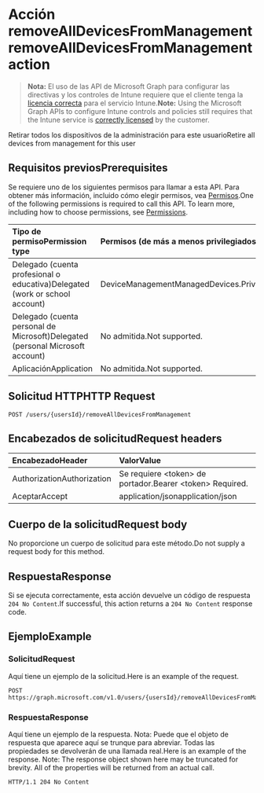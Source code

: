 # <a name="removealldevicesfrommanagement-action"></a><span data-ttu-id="f7114-101">Acción removeAllDevicesFromManagement</span><span class="sxs-lookup"><span data-stu-id="f7114-101">removeAllDevicesFromManagement action</span></span>

> <span data-ttu-id="f7114-102">**Nota:** El uso de las API de Microsoft Graph para configurar las directivas y los controles de Intune requiere que el cliente tenga la [licencia correcta](https://go.microsoft.com/fwlink/?linkid=839381) para el servicio Intune.</span><span class="sxs-lookup"><span data-stu-id="f7114-102">**Note:** Using the Microsoft Graph APIs to configure Intune controls and policies still requires that the Intune service is [correctly licensed](https://go.microsoft.com/fwlink/?linkid=839381) by the customer.</span></span>

<span data-ttu-id="f7114-103">Retirar todos los dispositivos de la administración para este usuario</span><span class="sxs-lookup"><span data-stu-id="f7114-103">Retire all devices from management for this user</span></span>

## <a name="prerequisites"></a><span data-ttu-id="f7114-104">Requisitos previos</span><span class="sxs-lookup"><span data-stu-id="f7114-104">Prerequisites</span></span>
<span data-ttu-id="f7114-p101">Se requiere uno de los siguientes permisos para llamar a esta API. Para obtener más información, incluido cómo elegir permisos, vea [Permisos](../../../concepts/permissions_reference.md).</span><span class="sxs-lookup"><span data-stu-id="f7114-p101">One of the following permissions is required to call this API. To learn more, including how to choose permissions, see [Permissions](../../../concepts/permissions_reference.md).</span></span>

|<span data-ttu-id="f7114-107">Tipo de permiso</span><span class="sxs-lookup"><span data-stu-id="f7114-107">Permission type</span></span>|<span data-ttu-id="f7114-108">Permisos (de más a menos privilegiados)</span><span class="sxs-lookup"><span data-stu-id="f7114-108">Permissions (from most to least privileged)</span></span>|
|:---|:---|
|<span data-ttu-id="f7114-109">Delegado (cuenta profesional o educativa)</span><span class="sxs-lookup"><span data-stu-id="f7114-109">Delegated (work or school account)</span></span>|<span data-ttu-id="f7114-110">DeviceManagementManagedDevices.PriviligedOperation.All</span><span class="sxs-lookup"><span data-stu-id="f7114-110">DeviceManagementManagedDevices.PriviligedOperation.All</span></span>|
|<span data-ttu-id="f7114-111">Delegado (cuenta personal de Microsoft)</span><span class="sxs-lookup"><span data-stu-id="f7114-111">Delegated (personal Microsoft account)</span></span>|<span data-ttu-id="f7114-112">No admitida.</span><span class="sxs-lookup"><span data-stu-id="f7114-112">Not supported.</span></span>|
|<span data-ttu-id="f7114-113">Aplicación</span><span class="sxs-lookup"><span data-stu-id="f7114-113">Application</span></span>|<span data-ttu-id="f7114-114">No admitida.</span><span class="sxs-lookup"><span data-stu-id="f7114-114">Not supported.</span></span>|

## <a name="http-request"></a><span data-ttu-id="f7114-115">Solicitud HTTP</span><span class="sxs-lookup"><span data-stu-id="f7114-115">HTTP Request</span></span>
<!-- {
  "blockType": "ignored"
}
-->
``` http
POST /users/{usersId}/removeAllDevicesFromManagement
```

## <a name="request-headers"></a><span data-ttu-id="f7114-116">Encabezados de solicitud</span><span class="sxs-lookup"><span data-stu-id="f7114-116">Request headers</span></span>
|<span data-ttu-id="f7114-117">Encabezado</span><span class="sxs-lookup"><span data-stu-id="f7114-117">Header</span></span>|<span data-ttu-id="f7114-118">Valor</span><span class="sxs-lookup"><span data-stu-id="f7114-118">Value</span></span>|
|:---|:---|
|<span data-ttu-id="f7114-119">Authorization</span><span class="sxs-lookup"><span data-stu-id="f7114-119">Authorization</span></span>|<span data-ttu-id="f7114-120">Se requiere &lt;token&gt; de portador.</span><span class="sxs-lookup"><span data-stu-id="f7114-120">Bearer &lt;token&gt; Required.</span></span>|
|<span data-ttu-id="f7114-121">Aceptar</span><span class="sxs-lookup"><span data-stu-id="f7114-121">Accept</span></span>|<span data-ttu-id="f7114-122">application/json</span><span class="sxs-lookup"><span data-stu-id="f7114-122">application/json</span></span>|

## <a name="request-body"></a><span data-ttu-id="f7114-123">Cuerpo de la solicitud</span><span class="sxs-lookup"><span data-stu-id="f7114-123">Request body</span></span>
<span data-ttu-id="f7114-124">No proporcione un cuerpo de solicitud para este método.</span><span class="sxs-lookup"><span data-stu-id="f7114-124">Do not supply a request body for this method.</span></span>

## <a name="response"></a><span data-ttu-id="f7114-125">Respuesta</span><span class="sxs-lookup"><span data-stu-id="f7114-125">Response</span></span>
<span data-ttu-id="f7114-126">Si se ejecuta correctamente, esta acción devuelve un código de respuesta `204 No Content`.</span><span class="sxs-lookup"><span data-stu-id="f7114-126">If successful, this action returns a `204 No Content` response code.</span></span>

## <a name="example"></a><span data-ttu-id="f7114-127">Ejemplo</span><span class="sxs-lookup"><span data-stu-id="f7114-127">Example</span></span>
### <a name="request"></a><span data-ttu-id="f7114-128">Solicitud</span><span class="sxs-lookup"><span data-stu-id="f7114-128">Request</span></span>
<span data-ttu-id="f7114-129">Aquí tiene un ejemplo de la solicitud.</span><span class="sxs-lookup"><span data-stu-id="f7114-129">Here is an example of the request.</span></span>
``` http
POST https://graph.microsoft.com/v1.0/users/{usersId}/removeAllDevicesFromManagement
```

### <a name="response"></a><span data-ttu-id="f7114-130">Respuesta</span><span class="sxs-lookup"><span data-stu-id="f7114-130">Response</span></span>
<span data-ttu-id="f7114-p102">Aquí tiene un ejemplo de la respuesta. Nota: Puede que el objeto de respuesta que aparece aquí se trunque para abreviar. Todas las propiedades se devolverán de una llamada real.</span><span class="sxs-lookup"><span data-stu-id="f7114-p102">Here is an example of the response. Note: The response object shown here may be truncated for brevity. All of the properties will be returned from an actual call.</span></span>
``` http
HTTP/1.1 204 No Content
```



